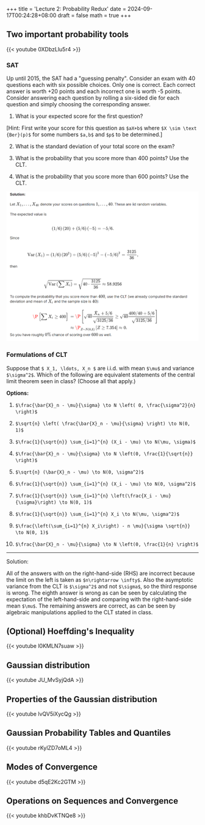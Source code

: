 +++
title = 'Lecture 2: Probability Redux'
date = 2024-09-17T00:24:28+08:00
draft = false
math = true
+++

## Two important probability tools

{{< youtube 0XDbzLlu5r4 >}}

### SAT

Up until 2015, the SAT had a "guessing penalty". Consider an exam with 40 questions each with six possible choices. Only one is correct. Each correct answer is worth +20 points and each incorrect one is worth -5 points. Consider answering each question by rolling a six-sided die for each question and simply choosing the corresponding answer.

1. What is your expected score for the first question?

[Hint: First write your score for this question as `$aX+b$` where `$X \sim \text {Ber}(p)$` for some numbers `$a,b$` and `$p$` to be determined.]

2. What is the standard deviation of your total score on the exam?

3. What is the probability that you score more than 400 points? Use the CLT.

4. What is the probability that you score more than 600 points? Use the CLT.

![SAT](img/SAT.png)


### Formulations of CLT

Suppose that `$ X_1, \ldots, X_n $` are i.i.d. with mean `$\mu$` and variance `$\sigma^2$`. Which of the following are equivalent statements of the central limit theorem seen in class? (Choose all that apply.)

**Options:**

1. `$\frac{\bar{X}_n - \mu}{\sigma} \to N \left( 0, \frac{\sigma^2}{n} \right)$`

2. `$\sqrt{n} \left( \frac{\bar{X}_n - \mu}{\sigma} \right) \to N(0, 1)$`

3. `$\frac{1}{\sqrt{n}} \sum_{i=1}^{n} (X_i - \mu) \to N(\mu, \sigma)$`

4. `$\frac{\bar{X}_n - \mu}{\sigma} \to N \left(0, \frac{1}{\sqrt{n}} \right)$`

5. `$\sqrt{n} (\bar{X}_n - \mu) \to N(0, \sigma^2)$`

6. `$\frac{1}{\sqrt{n}} \sum_{i=1}^{n} (X_i - \mu) \to N(0, \sigma^2)$`

7. `$\frac{1}{\sqrt{n}} \sum_{i=1}^{n} \left(\frac{X_i - \mu}{\sigma}\right) \to N(0, 1)$`

8. `$\frac{1}{\sqrt{n}} \sum_{i=1}^{n} X_i \to N(\mu, \sigma^2)$`

9. `$\frac{\left(\sum_{i=1}^{n} X_i\right) - n \mu}{\sigma \sqrt{n}} \to N(0, 1)$`

10. `$\frac{\bar{X}_n - \mu}{\sigma} \to N \left(0, \frac{1}{n} \right)$`

---

Solution:

All of the answers with  on the right-hand-side (RHS) are incorrect because the limit on the left is taken as `$n\rightarrow \infty$`. Also the asymptotic variance from the CLT is `$\sigma^2$` and not `$\sigma$`, so the third response is wrong. The eighth answer is wrong as can be seen by calculating the expectation of the left-hand-side and comparing with the right-hand-side mean `$\mu$`. The remaining answers are correct, as can be seen by algebraic manipulations applied to the CLT stated in class.

## (Optional) Hoeffding's Inequality

{{< youtube l0KMLN7suaw >}}


## Gaussian distribution

{{< youtube JU_MvSyjQdA >}}

## Properties of the Gaussian distribution

{{< youtube lvQV5iXycQg >}}

## Gaussian Probability Tables and Quantiles

{{< youtube rKylZD7oML4 >}}

## Modes of Convergence

{{< youtube d5qE2Kc2GTM >}}

## Operations on Sequences and Convergence

{{< youtube khbDvKTNQe8 >}}